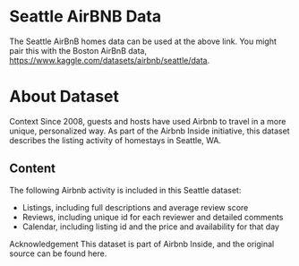 # Seattle AirBNB Data
The Seattle AirBnB homes data can be used at the above link. You might pair this with the Boston AirBnB data, https://www.kaggle.com/datasets/airbnb/seattle/data.

# About Dataset
Context
Since 2008, guests and hosts have used Airbnb to travel in a more unique, personalized way. As part of the Airbnb Inside initiative, this dataset describes the listing activity of homestays in Seattle, WA.

## Content
The following Airbnb activity is included in this Seattle dataset:

- Listings, including full descriptions and average review score
- Reviews, including unique id for each reviewer and detailed comments
- Calendar, including listing id and the price and availability for that day

Acknowledgement
This dataset is part of Airbnb Inside, and the original source can be found here.


